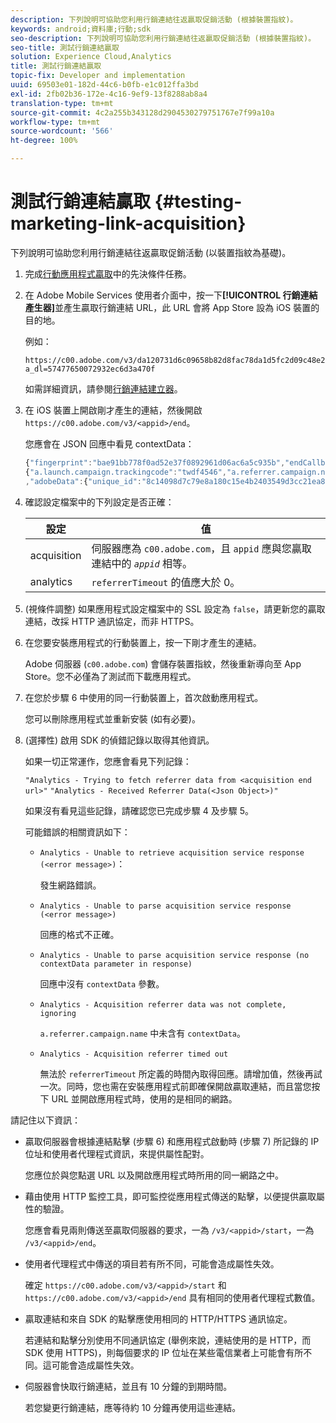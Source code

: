 ```yaml
---
description: 下列說明可協助您利用行銷連結往返贏取促銷活動 (根據裝置指紋)。
keywords: android;資料庫;行動;sdk
seo-description: 下列說明可協助您利用行銷連結往返贏取促銷活動 (根據裝置指紋)。
seo-title: 測試行銷連結贏取
solution: Experience Cloud,Analytics
title: 測試行銷連結贏取
topic-fix: Developer and implementation
uuid: 69503e01-182d-44c6-b0fb-e1c012ffa3bd
exl-id: 2fb02b36-172e-4c16-9ef9-13f8288ab8a4
translation-type: tm+mt
source-git-commit: 4c2a255b343128d2904530279751767e7f99a10a
workflow-type: tm+mt
source-wordcount: '566'
ht-degree: 100%

---
```


# 測試行銷連結贏取 {#testing-marketing-link-acquisition}

下列說明可協助您利用行銷連結往返贏取促銷活動 (以裝置指紋為基礎)。

1. 完成[行動應用程式贏取](/help/ios/acquisition-main/acquisition.md)中的先決條件任務。
1. 在 Adobe Mobile Services 使用者介面中，按一下&#x200B;**[!UICONTROL 行銷連結產生器]**&#x200B;並產生贏取行銷連結 URL，此 URL 會將 App Store 設為 iOS 裝置的目的地。

   例如：

   ```
   https://c00.adobe.com/v3/da120731d6c09658b82d8fac78da1d5fc2d09c48e21b3a55f9e2d7344e08425d/start?a_dl=57477650072932ec6d3a470f
   ```

   如需詳細資訊，請參閱[行銷連結建立器](/help/using/acquisition-main/c-marketing-links-builder/c-marketing-links-builder.md)。


1. 在 iOS 裝置上開啟剛才產生的連結，然後開啟 `https://c00.adobe.com/v3/<appid>/end`。

   您應會在 JSON 回應中看見 contextData：

   ```js
   {"fingerprint":"bae91bb778f0ad52e37f0892961d06ac6a5c935b","endCallbacks":["***"],"timestamp":1464301217,"appguid":"da120731d6c09658b82d8fac78da1d5fc2d09c48e21b3a55f9e2d7344e08425d","contextData":
   {"a.launch.campaign.trackingcode":"twdf4546","a.referrer.campaign.name":"iOS Demo","a.referrer.campaign.trackingcode":"twdf4546"}
   ,"adobeData":{"unique_id":"8c14098d7c79e8a180c15e4b2403549d3cc21ea8","deeplinkid":"57477650072932ec6d3a470f"}}
   ```

1. 確認設定檔案中的下列設定是否正確：

   | 設定 | 值 |
   |--- |--- |
   | acquisition | 伺服器應為 `c00.adobe.com`，且 `appid` 應與您贏取連結中的 *`appid`* 相等。 |
   | analytics | `referrerTimeout` 的值應大於 0。 |

1. (視條件調整) 如果應用程式設定檔案中的 SSL 設定為 `false`，請更新您的贏取連結，改採 HTTP 通訊協定，而非 HTTPS。
1. 在您要安裝應用程式的行動裝置上，按一下剛才產生的連結。

   Adobe 伺服器 (`c00.adobe.com`) 會儲存裝置指紋，然後重新導向至 App Store。您不必僅為了測試而下載應用程式。
1. 在您於步驟 6 中使用的同一行動裝置上，首次啟動應用程式。

   您可以刪除應用程式並重新安裝 (如有必要)。
1. (選擇性) 啟用 SDK 的偵錯記錄以取得其他資訊。

   如果一切正常運作，您應會看見下列記錄：

   `"Analytics - Trying to fetch referrer data from <acquisition end url>"`
   `"Analytics - Received Referrer Data(<Json Object>)"`

   如果沒有看見這些記錄，請確認您已完成步驟 4 及步驟 5。

   可能錯誤的相關資訊如下：

   * `Analytics - Unable to retrieve acquisition service response (<error message>)`：

      發生網路錯誤。

   * `Analytics - Unable to parse acquisition service response (<error message>)`

      回應的格式不正確。

   * `Analytics - Unable to parse acquisition service response (no contextData parameter in response)`

      回應中沒有 `contextData` 參數。

   * `Analytics - Acquisition referrer data was not complete, ignoring`

      `a.referrer.campaign.name` 中未含有 `contextData`。

   * `Analytics - Acquisition referrer timed out`

      無法於 `referrerTimeout` 所定義的時間內取得回應。請增加值，然後再試一次。同時，您也需在安裝應用程式前即確保開啟贏取連結，而且當您按下 URL 並開啟應用程式時，使用的是相同的網路。

請記住以下資訊：

* 贏取伺服器會根據連結點擊 (步驟 6) 和應用程式啟動時 (步驟 7) 所記錄的 IP 位址和使用者代理程式資訊，來提供屬性配對。

   您應位於與您點選 URL 以及開啟應用程式時所用的同一網路之中。

* 藉由使用 HTTP 監控工具，即可監控從應用程式傳送的點擊，以便提供贏取屬性的驗證。

   您應會看見兩則傳送至贏取伺服器的要求，一為 `/v3/<appid>/start`，一為 `/v3/<appid>/end`。

* 使用者代理程式中傳送的項目若有所不同，可能會造成屬性失效。

   確定 `https://c00.adobe.com/v3/<appid>/start` 和 `https://c00.adobe.com/v3/<appid>/end` 具有相同的使用者代理程式數值。

* 贏取連結和來自 SDK 的點擊應使用相同的 HTTP/HTTPS 通訊協定。

   若連結和點擊分別使用不同通訊協定 (舉例來說，連結使用的是 HTTP，而 SDK 使用 HTTPS)，則每個要求的 IP 位址在某些電信業者上可能會有所不同。這可能會造成屬性失效。

* 伺服器會快取行銷連結，並且有 10 分鐘的到期時間。

   若您變更行銷連結，應等待約 10 分鐘再使用這些連結。
